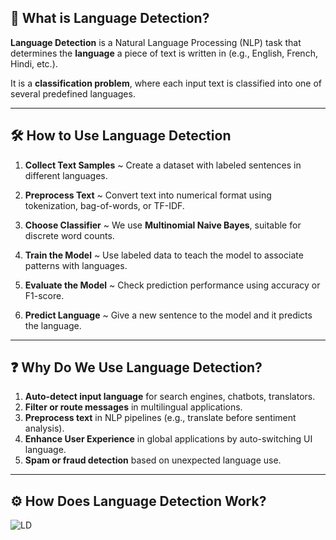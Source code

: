 
## 🤖 What is Language Detection?

**Language Detection** is a Natural Language Processing (NLP) task that determines the **language** a piece of text is written in (e.g., English, French, Hindi, etc.).

It is a **classification problem**, where each input text is classified into one of several predefined languages.

---

## 🛠️ **How to Use Language Detection**

1. **Collect Text Samples**
   ~ Create a dataset with labeled sentences in different languages.

2. **Preprocess Text**
   ~ Convert text into numerical format using tokenization, bag-of-words, or TF-IDF.

3. **Choose Classifier**
   ~ We use **Multinomial Naive Bayes**, suitable for discrete word counts.

4. **Train the Model**
   ~ Use labeled data to teach the model to associate patterns with languages.

5. **Evaluate the Model**
   ~ Check prediction performance using accuracy or F1-score.

6. **Predict Language**
   ~ Give a new sentence to the model and it predicts the language.

---

## ❓ Why Do We Use Language Detection?

1. **Auto-detect input language** for search engines, chatbots, translators.  
2. **Filter or route messages** in multilingual applications.  
3. **Preprocess text** in NLP pipelines (e.g., translate before sentiment analysis).  
4. **Enhance User Experience** in global applications by auto-switching UI language.  
5. **Spam or fraud detection** based on unexpected language use.

---

## ⚙️ How Does Language Detection Work?

![LD](https://github.com/user-attachments/assets/31a4af3c-5403-48d2-a433-36424c5d1c97)

